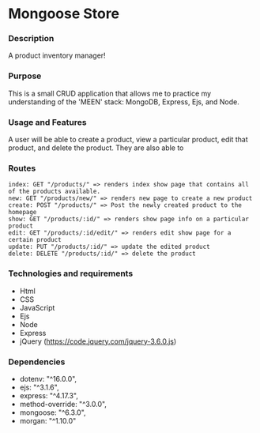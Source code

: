 # Mongoose Store
### Description
A product inventory manager!

### Purpose
This is a small CRUD application that allows me to practice my understanding of the 'MEEN' stack: MongoDB, Express, Ejs, and Node.

### Usage and Features
A user will be able to create a product, view a particular product, edit that product, and delete the product. 
They are also able to 

### Routes
`index: GET "/products/" => renders index show page that contains all of the products available.` <br>
`new: GET "/products/new/" => renders new page to create a new product` <br>
`create: POST "/products/" => Post the newly created product to the homepage` <br>
`show: GET "/products/:id/" => renders show page info on a particular product` <br>
`edit: GET "/products/:id/edit/" => renders edit show page for a certain product` <br>
`update: PUT "/products/:id/" => update the edited product` <br>
`delete: DELETE "/products/:id/" => delete the product` <br>

### Technologies and requirements
- Html
- CSS
- JavaScript
- Ejs
- Node
- Express
- jQuery (https://code.jquery.com/jquery-3.6.0.js)

### Dependencies
- dotenv: "^16.0.0",
- ejs: "^3.1.6",
- express: "^4.17.3",
- method-override: "^3.0.0",
- mongoose: "^6.3.0",
- morgan: "^1.10.0"

